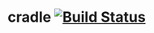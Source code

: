 # cradle [![Build Status](https://travis-ci.com/gatewayapps/cradle.svg?branch=master)](https://travis-ci.com/gatewayapps/cradle)
